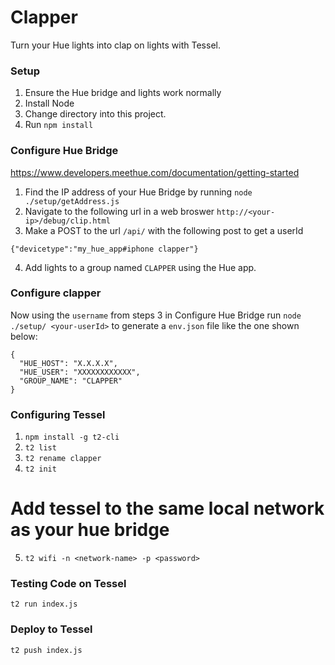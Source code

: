 # Clapper

Turn your Hue lights into clap on lights with Tessel.


### Setup

1. Ensure the Hue bridge and lights work normally
1. Install Node
1. Change directory into this project.
1. Run `npm install`

### Configure Hue Bridge

https://www.developers.meethue.com/documentation/getting-started

1. Find the IP address of your Hue Bridge by running `node ./setup/getAddress.js`
2. Navigate to the following url in a web broswer `http://<your-ip>/debug/clip.html`
3. Make a POST to the url `/api/` with the following post to get a userId
```
{"devicetype":"my_hue_app#iphone clapper"}
```
4. Add lights to a group named `CLAPPER` using the Hue app.


### Configure clapper
Now using the `username` from steps 3 in Configure Hue Bridge
run `node ./setup/ <your-userId>` to generate a `env.json` file like the one shown below:
```
{
  "HUE_HOST": "X.X.X.X",
  "HUE_USER": "XXXXXXXXXXXX",
  "GROUP_NAME": "CLAPPER"
}
```


### Configuring Tessel

1. `npm install -g t2-cli`
2. `t2 list`
3. `t2 rename clapper`
4. `t2 init`
# Add tessel to the same local network as your hue bridge
5.  `t2 wifi -n <network-name> -p <password>`

### Testing Code on Tessel
`t2 run index.js`


### Deploy to Tessel
`t2 push index.js`